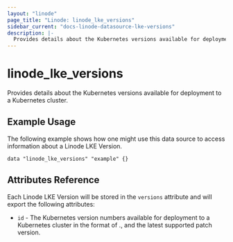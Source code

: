 ```yaml
---
layout: "linode"
page_title: "Linode: linode_lke_versions"
sidebar_current: "docs-linode-datasource-lke-versions"
description: |-
  Provides details about the Kubernetes versions available for deployment to a Kubernetes cluster.
---
```


# linode\_lke\_versions

Provides details about the Kubernetes versions available for deployment to a Kubernetes cluster.

## Example Usage

The following example shows how one might use this data source to access information about a Linode LKE Version.

```hcl
data "linode_lke_versions" "example" {}
```

## Attributes Reference

Each Linode LKE Version will be stored in the `versions` attribute and will export the following attributes:

* `id` - The Kubernetes version numbers available for deployment to a Kubernetes cluster in the format of <major>.<minor>, and the latest supported patch version.
